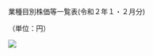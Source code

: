 業種目別株価等一覧表(令和２年１・２月分)

（単位：円）

![](https://www.nta.go.jp/tmp/57479e22-3e8f-431e-afcb-1d3408c17450/images/0c14f18978e02bc8d5064462f33001e3a78f0327d428811485f7a8e8b8b62fb9.jpg)
